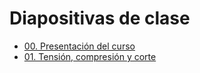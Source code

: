 # Diapositivas de clase

- [00. Presentación del curso](00--presentacion-del-curso.pdf)
- [01. Tensión, compresión y corte](01--tension-compression-shear-pdf)
